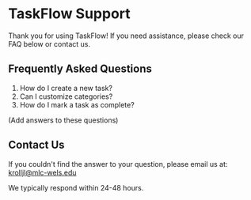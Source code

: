 # TaskFlow Support

Thank you for using TaskFlow! If you need assistance, please check our FAQ below or contact us.

## Frequently Asked Questions

1. How do I create a new task?
2. Can I customize categories?
3. How do I mark a task as complete?

(Add answers to these questions)

## Contact Us

If you couldn't find the answer to your question, please email us at: krolljl@mlc-wels.edu

We typically respond within 24-48 hours.
